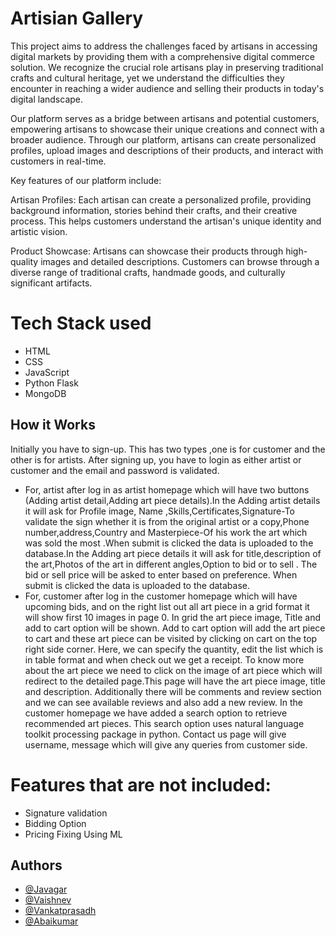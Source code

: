 
# Artisian Gallery
This project aims to address the challenges faced by artisans in accessing digital markets by providing them with a comprehensive digital commerce solution. We recognize the crucial role artisans play in preserving traditional crafts and cultural heritage, yet we understand the difficulties they encounter in reaching a wider audience and selling their products in today's digital landscape.

Our platform serves as a bridge between artisans and potential customers, empowering artisans to showcase their unique creations and connect with a broader audience. Through our platform, artisans can create personalized profiles, upload images and descriptions of their products, and interact with customers in real-time.

Key features of our platform include:

Artisan Profiles: Each artisan can create a personalized profile, providing background information, stories behind their crafts, and their creative process. This helps customers understand the artisan's unique identity and artistic vision.

Product Showcase: Artisans can showcase their products through high-quality images and detailed descriptions. Customers can browse through a diverse range of traditional crafts, handmade goods, and culturally significant artifacts.

# Tech Stack used
 * HTML
 * CSS 
 * JavaScript 
 * Python Flask
 * MongoDB
## How it Works
Initially you have to sign-up. This has two types ,one is for customer and the other is for artists. After signing up, you have to login as either artist or customer and the email and password is validated.
* For, artist after log in as artist homepage which will have two buttons (Adding artist detail,Adding art piece details).In the Adding artist details it will ask for Profile image, Name ,Skills,Certificates,Signature-To validate the sign whether it is from the original artist or a copy,Phone number,address,Country and Masterpiece-Of his work the art which was sold the most .When submit is clicked the data is uploaded to the database.In the Adding art piece details it will ask for title,description of the art,Photos of the art in different angles,Option to bid or to sell . The bid or sell price will be asked to enter based on preference. When submit is clicked the data is uploaded to the database.
* For, customer after log in the customer homepage which will have upcoming bids, and on the right list out all art piece in a grid format it will show  first 10 images in page 0. In grid the art piece image, Title and add to cart option will be shown. Add to cart option will add the art piece to cart and these art piece can be visited by clicking on cart on the top right side corner. Here, we can specify the quantity, edit the list which is in table format and when check out we get a receipt. To know more about the art piece we need to click on the image of art piece which will redirect to the detailed page.This page will have the art piece image, title and description. Additionally there will be comments and review section and we can see available reviews and also add a new review. In the customer homepage we have added a search option to retrieve recommended art pieces. This search option uses natural language toolkit processing package in python. Contact us page will give username, message which will give any queries from customer side.
# Features that are not included:
* Signature validation
* Bidding Option
* Pricing Fixing Using ML
## Authors

- [@Javagar]()
- [@Vaishnev]()
- [@Vankatprasadh]()
- [@Abaikumar]()

